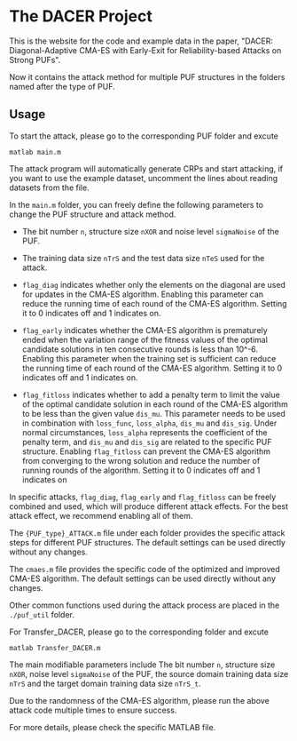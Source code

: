 # The DACER Project

This is the website for the code and example data in the paper, "DACER: Diagonal-Adaptive CMA-ES with Early-Exit for Reliability-based Attacks on Strong PUFs".

Now it contains the attack method for multiple PUF structures in the folders named after the type of PUF.

## Usage

To start the attack, please go to the corresponding PUF folder and excute

```
matlab main.m
```

The attack program will automatically generate CRPs and start attacking, if you want to use the example dataset, uncomment the lines about reading datasets from the file.

In the `main.m` folder, you can freely define the following parameters to change the PUF structure and attack method.
* The bit number `n`, structure size `nXOR` and noise level `sigmaNoise` of the PUF.

* The training data size `nTrS` and the test data size `nTeS` used for the attack.

* `flag_diag` indicates whether only the elements on the diagonal are used for updates in the CMA-ES algorithm. Enabling this parameter can reduce the running time of each round of the CMA-ES algorithm. Setting it to 0 indicates off and 1 indicates on.

* `flag_early` indicates whether the CMA-ES algorithm is prematurely ended when the variation range of the fitness values of the optimal candidate solutions in ten consecutive rounds is less than 10^-6. Enabling this parameter when the training set is sufficient can reduce the running time of each round of the CMA-ES algorithm. Setting it to 0 indicates off and 1 indicates on.

* `flag_fitloss` indicates whether to add a penalty term to limit the value of the optimal candidate solution in each round of the CMA-ES algorithm to be less than the given value `dis_mu`.  This parameter needs to be used in combination with `loss_func`, `loss_alpha`, `dis_mu` and `dis_sig`.  Under normal circumstances, `loss_alpha` represents the coefficient of the penalty term, and `dis_mu` and `dis_sig` are related to the specific PUF structure.  Enabling `flag_fitloss` can prevent the CMA-ES algorithm from converging to the wrong solution and reduce the number of running rounds of the algorithm.  Setting it to 0 indicates off and 1 indicates on

In specific attacks, `flag_diag`, `flag_early` and `flag_fitloss` can be freely combined and used, which will produce different attack effects. For the best attack effect, we recommend enabling all of them.

The `{PUF_type}_ATTACK.m` file under each folder provides the specific attack steps for different PUF structures. The default settings can be used directly without any changes.

The `cmaes.m` file provides the specific code of the optimized and improved CMA-ES algorithm. The default settings can be used directly without any changes.

Other common functions used during the attack process are placed in the `./puf_util` folder.

For Transfer_DACER, please go to the corresponding folder and excute

```
matlab Transfer_DACER.m
```
The main modifiable parameters include The bit number `n`, structure size `nXOR`, noise level `sigmaNoise` of the PUF, the source domain training data size `nTrS` and the target domain training data size `nTrS_t`.

Due to the randomness of the CMA-ES algorithm, please run the above attack code multiple times to ensure success.

For more details, please check the specific MATLAB file.


